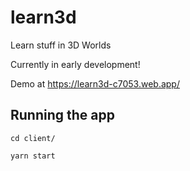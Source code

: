 # learn3d
Learn stuff in 3D Worlds

Currently in early development!

Demo at https://learn3d-c7053.web.app/

## Running the app
`cd client/`

`yarn start`
